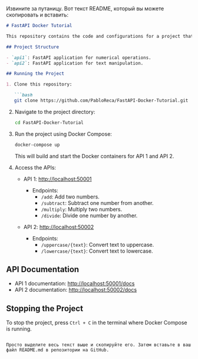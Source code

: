 Извините за путаницу. Вот текст README, который вы можете скопировать и вставить:

```markdown
# FastAPI Docker Tutorial

This repository contains the code and configurations for a project that utilizes Docker Compose to run two APIs built with FastAPI.

## Project Structure

- `api1`: FastAPI application for numerical operations.
- `api2`: FastAPI application for text manipulation.

## Running the Project

1. Clone this repository:

   ```bash
   git clone https://github.com/PabloReca/FastAPI-Docker-Tutorial.git
   ```

2. Navigate to the project directory:

   ```bash
   cd FastAPI-Docker-Tutorial
   ```

3. Run the project using Docker Compose:

   ```bash
   docker-compose up
   ```

   This will build and start the Docker containers for API 1 and API 2.

4. Access the APIs:

   - API 1: [http://localhost:50001](http://localhost:50001)
     - Endpoints:
       - `/add`: Add two numbers.
       - `/subtract`: Subtract one number from another.
       - `/multiply`: Multiply two numbers.
       - `/divide`: Divide one number by another.

   - API 2: [http://localhost:50002](http://localhost:50002)
     - Endpoints:
       - `/uppercase/{text}`: Convert text to uppercase.
       - `/lowercase/{text}`: Convert text to lowercase.

## API Documentation

- API 1 documentation: [http://localhost:50001/docs](http://localhost:50001/docs)
- API 2 documentation: [http://localhost:50002/docs](http://localhost:50002/docs)

## Stopping the Project

To stop the project, press `Ctrl + C` in the terminal where Docker Compose is running.
```

Просто выделите весь текст выше и скопируйте его. Затем вставьте в ваш файл README.md в репозитории на GitHub.